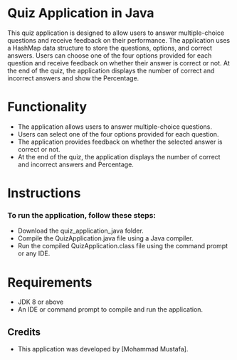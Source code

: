 # Quiz Application in Java

This quiz application is designed to allow users to answer multiple-choice questions and
receive feedback on their performance. The application uses a HashMap data structure
to store the questions, options, and correct answers. Users can choose one of the four 
options provided for each question and receive feedback on whether their answer is
correct or not. At the end of the quiz, the application displays the number of correct
and incorrect answers and show the Percentage.

# Functionality
* The application allows users to answer multiple-choice questions.
* Users can select one of the four options provided for each question.
* The application provides feedback on whether the selected answer is correct or not.
* At the end of the quiz, the application displays the number of correct and incorrect answers and Percentage.

# Instructions
### To run the application, follow these steps:
* Download the quiz_application_java folder.
* Compile the QuizApplication.java file using a Java compiler.
* Run the compiled QuizApplication.class file using the command prompt or any IDE.

# Requirements
* JDK 8 or above
* An IDE or command prompt to compile and run the application.

## Credits
* This application was developed by [Mohammad Mustafa].
